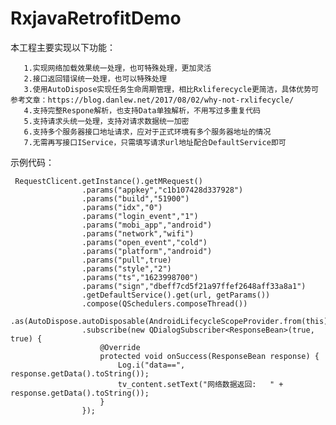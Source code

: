 # RxjavaRetrofitDemo


本工程主要实现以下功能：

       1.实现网络加载效果统一处理，也可特殊处理，更加灵活
       2.接口返回错误统一处理，也可以特殊处理
       3.使用AutoDispose实现任务生命周期管理，相比Rxliferecycle更简洁，具体优势可参考文章：https://blog.danlew.net/2017/08/02/why-not-rxlifecycle/
       4.支持完整Respone解析，也支持Data单独解析，不用写过多重复代码
       5.支持请求头统一处理，支持对请求数据统一加密
       6.支持多个服务器接口地址请求，应对于正式环境有多个服务器地址的情况
       7.无需再写接口IService，只需填写请求url地址配合DefaultService即可
       

示例代码：
```
 RequestClicent.getInstance().getMRequest()
                .params("appkey","c1b107428d337928")
                .params("build","51900")
                .params("idx","0")
                .params("login_event","1")
                .params("mobi_app","android")
                .params("network","wifi")
                .params("open_event","cold")
                .params("platform","android")
                .params("pull",true)
                .params("style","2")
                .params("ts","1623998700")
                .params("sign","dbeff7cd5f21a97ffef2648aff33a8a1")
                .getDefaultService().get(url, getParams())
                .compose(QSchedulers.composeThread())
                .as(AutoDispose.autoDisposable(AndroidLifecycleScopeProvider.from(this)))
                .subscribe(new QDialogSubscriber<ResponseBean>(true, true) {
                    @Override
                    protected void onSuccess(ResponseBean response) {
                        Log.i("data==", response.getData().toString());
                        tv_content.setText("网络数据返回:   " + response.getData().toString());
                    }
                });
  ```
